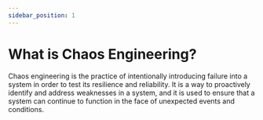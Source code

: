 ```yaml
---
sidebar_position: 1
---
```


# What is Chaos Engineering?

Chaos engineering is the practice of intentionally introducing failure into a system in order to test its resilience and reliability. It is a way to proactively identify and address weaknesses in a system, and it is used to ensure that a system can continue to function in the face of unexpected events and conditions.